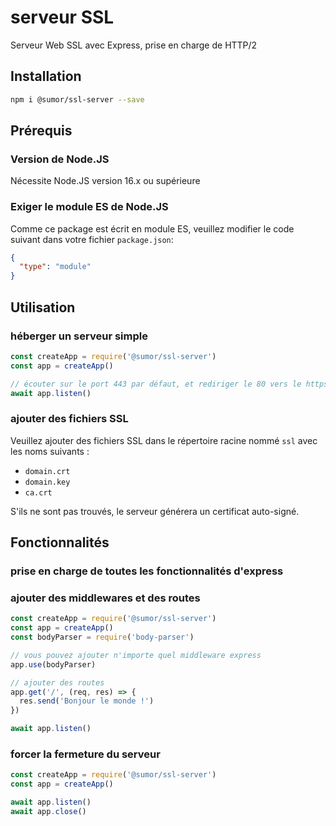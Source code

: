 # serveur SSL

Serveur Web SSL avec Express, prise en charge de HTTP/2

## Installation

```bash
npm i @sumor/ssl-server --save
```

## Prérequis

### Version de Node.JS

Nécessite Node.JS version 16.x ou supérieure

### Exiger le module ES de Node.JS

Comme ce package est écrit en module ES,
veuillez modifier le code suivant dans votre fichier `package.json`:

```json
{
  "type": "module"
}
```

## Utilisation

### héberger un serveur simple

```javascript
const createApp = require('@sumor/ssl-server')
const app = createApp()

// écouter sur le port 443 par défaut, et rediriger le 80 vers le https 443
await app.listen()
```

### ajouter des fichiers SSL

Veuillez ajouter des fichiers SSL dans le répertoire racine nommé `ssl` avec les noms suivants :

- `domain.crt`
- `domain.key`
- `ca.crt`

S'ils ne sont pas trouvés, le serveur générera un certificat auto-signé.

## Fonctionnalités

### prise en charge de toutes les fonctionnalités d'express

### ajouter des middlewares et des routes

```javascript
const createApp = require('@sumor/ssl-server')
const app = createApp()
const bodyParser = require('body-parser')

// vous pouvez ajouter n'importe quel middleware express
app.use(bodyParser)

// ajouter des routes
app.get('/', (req, res) => {
  res.send('Bonjour le monde !')
})

await app.listen()
```

### forcer la fermeture du serveur

```javascript
const createApp = require('@sumor/ssl-server')
const app = createApp()

await app.listen()
await app.close()
```

